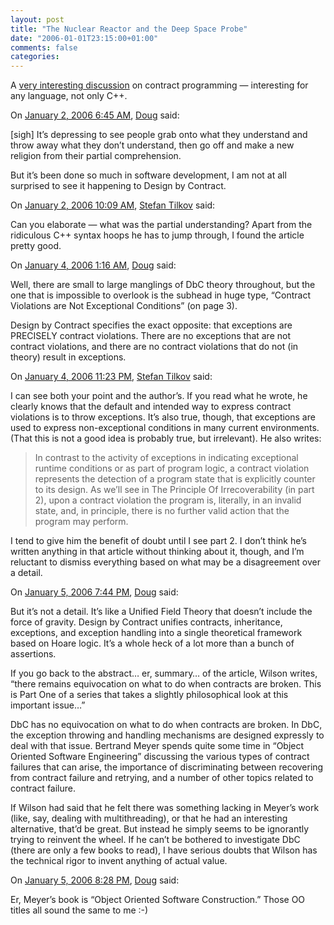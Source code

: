 ```yaml
---
layout: post
title: "The Nuclear Reactor and the Deep Space Probe"
date: "2006-01-01T23:15:00+01:00"
comments: false
categories: 
---
```


<p>A <a href="http://www.artima.com/cppsource/deepspace.html">very interesting discussion</a> on contract programming &#8212; interesting for any language, not only C++.</p>

<section class="comments">

<div class="comment" id="comment-758">
On <a href="#comment-758" title="Permalink to this comment">January  2, 2006  6:45 AM</a>, <a href="http://creativekarma.com/" title="http://creativekarma.com/" rel="nofollow">Doug</a>
said:
<p>[sigh] It&#8217;s depressing to see people grab onto what they understand and throw away what they don&#8217;t understand, then go off and make a new religion from their partial comprehension.</p>

<p>But it&#8217;s been done so much in software development, I am not at all surprised to see it happening to Design by Contract.</p>


<div class="comment" id="comment-759">
On <a href="#comment-759" title="Permalink to this comment">January  2, 2006 10:09 AM</a>, <a href="/en/staff/st/">Stefan Tilkov</a>
said:
<p>Can you elaborate &#8212; what was the partial understanding?
Apart from the ridiculous C++ syntax hoops he has to jump through, I found the article pretty good.</p>


<div class="comment" id="comment-760">
On <a href="#comment-760" title="Permalink to this comment">January  4, 2006  1:16 AM</a>, <a href="http://creativekarma.com/" title="http://creativekarma.com/" rel="nofollow">Doug</a>
said:
<p>Well, there are small to large manglings of DbC theory throughout, but the one that is impossible to overlook is the subhead in huge type, &#8220;Contract Violations are Not Exceptional Conditions&#8221; (on page 3).</p>

<p>Design by Contract specifies the exact opposite: that exceptions are PRECISELY contract violations. There are no exceptions that are not contract violations, and there are no contract violations that do not (in theory) result in exceptions.</p>


<div class="comment" id="comment-761">
On <a href="#comment-761" title="Permalink to this comment">January  4, 2006 11:23 PM</a>, <a href="/en/staff/st/">Stefan Tilkov</a>
said:
<p>I can see both your point and the author&#8217;s. If you read what he wrote, he clearly knows that the default and intended way to express contract violations is to throw exceptions. It&#8217;s also true, though, that exceptions are used to express non-exceptional conditions in many current environments. (That this is not a good idea is probably true, but irrelevant). He also writes:</p>

<blockquote>
<p>In contrast to the activity of exceptions in indicating exceptional runtime conditions or as part of program logic, a contract violation represents the detection of a program state that is explicitly counter to its design. As we’ll see in The Principle Of Irrecoverability (in part 2), upon a contract violation the program is, literally, in an invalid state, and, in principle, there is no further valid action that the program may perform. </p>
</blockquote>

<p>I tend to give him the benefit of doubt until I see part 2. I don&#8217;t think he&#8217;s written anything in that article without thinking about it, though, and I&#8217;m reluctant to dismiss everything based on what may be a disagreement over a detail.</p>


<div class="comment" id="comment-762">
On <a href="#comment-762" title="Permalink to this comment">January  5, 2006  7:44 PM</a>, <a href="http://creativekarma.com/" title="http://creativekarma.com/" rel="nofollow">Doug</a>
said:
<p>But it&#8217;s not a detail. It&#8217;s like a Unified Field Theory that doesn&#8217;t include the force of gravity. Design by Contract unifies contracts, inheritance, exceptions, and exception handling into a single theoretical framework based on Hoare logic. It&#8217;s a whole heck of a lot more than a bunch of assertions.</p>

<p>If you go back to the abstract&#8230; er, summary&#8230; of the article, Wilson writes, &#8220;there remains equivocation on what to do when contracts are broken. This is Part One of a series that takes a slightly philosophical look at this important issue&#8230;&#8221;</p>

<p>DbC has no equivocation on what to do when contracts are broken. In DbC, the exception throwing and handling mechanisms are designed expressly to deal with that issue. Bertrand Meyer spends quite some time in &#8220;Object Oriented Software Engineering&#8221; discussing the various types of contract failures that can arise, the importance of discriminating between recovering from contract failure and retrying, and a number of other topics related to contract failure.</p>

<p>If Wilson had said that he felt there was something lacking in Meyer&#8217;s work (like, say, dealing with multithreading), or that he had an interesting alternative, that&#8217;d be great. But instead he simply seems to be ignorantly trying to reinvent the wheel. If he can&#8217;t be bothered to investigate DbC (there are only a few books to read), I have serious doubts that Wilson has the technical rigor to invent anything of actual value.</p>


<div class="comment" id="comment-763">
On <a href="#comment-763" title="Permalink to this comment">January  5, 2006  8:28 PM</a>, <a href="http://creativekarma.com/" title="http://creativekarma.com/" rel="nofollow">Doug</a>
said:
<p>Er, Meyer&#8217;s book is &#8220;Object Oriented Software Construction.&#8221; Those OO titles all sound the same to me :-)</p>


</section>

